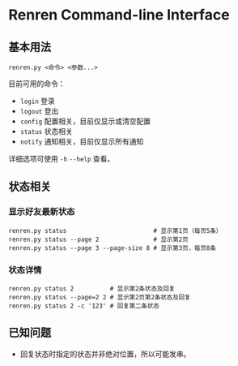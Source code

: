 # Renren Command-line Interface

## 基本用法

    renren.py <命令> <参数...>

目前可用的命令：

* `login` 登录
* `logout` 登出
* `config` 配置相关，目前仅显示或清空配置
* `status` 状态相关
* `notify` 通知相关，目前仅显示所有通知

详细选项可使用 `-h` `--help` 查看。

## 状态相关

### 显示好友最新状态

    renren.py status                        # 显示第1页（每页5条）
    renren.py status --page 2               # 显示第2页
    renren.py status --page 3 --page-size 8 # 显示第3页，每页8条

### 状态详情

    renren.py status 2          # 显示第2条状态及回复
    renren.py status --page=2 2 # 显示第2页第2条状态及回复
    renren.py status 2 -c '123' # 回复第二条状态

## 已知问题

* 回复状态时指定的状态并非绝对位置，所以可能发串。
